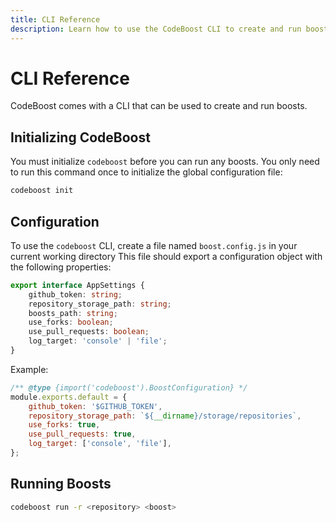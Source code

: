 ```yaml
---
title: CLI Reference
description: Learn how to use the CodeBoost CLI to create and run boosts.
---
```


# CLI Reference

CodeBoost comes with a CLI that can be used to create and run boosts.

## Initializing CodeBoost

You must initialize `codeboost` before you can run any boosts. You only need to run this command once to initialize the global configuration file:

```bash
codeboost init
```

## Configuration

To use the `codeboost` CLI, create a file named `boost.config.js` in your current working directory
This file should export a configuration object with the following properties:

```typescript
export interface AppSettings {
    github_token: string;
    repository_storage_path: string;
    boosts_path: string;
    use_forks: boolean;
    use_pull_requests: boolean;
    log_target: 'console' | 'file';
}
```

Example:

```javascript
/** @type {import('codeboost').BoostConfiguration} */
module.exports.default = {
    github_token: '$GITHUB_TOKEN',
    repository_storage_path: `${__dirname}/storage/repositories`,
    use_forks: true,
    use_pull_requests: true,
    log_target: ['console', 'file'],
};
```

## Running Boosts

```bash
codeboost run -r <repository> <boost>
```
